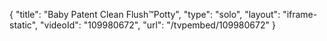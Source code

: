 {
    "title": "Baby Patent Clean Flush&trade;Potty",
    "type": "solo",
    "layout": "iframe-static",
    "videoId": "109980672",
    "url": "\/tvpembed\/109980672"
}